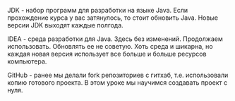 JDK - набор программ для разработки  на языке Java. Если прохождение курса у вас затянулось, то стоит обновить Java. Новые версии JDK выходят каждые полгода.

IDEA - среда разработки для Java. Здесь без изменений. Продолжаем использовать. Обновлять ее не советую. Хоть среда и шикарна, но каждая новая версия использует все больше и больше ресурсов компьютера.

GitHub - ранее мы делали fork репозиториев c гитхаб, т.е. использовали копию готового проекта. В этом уроке мы научимся создавать проект с нуля. 